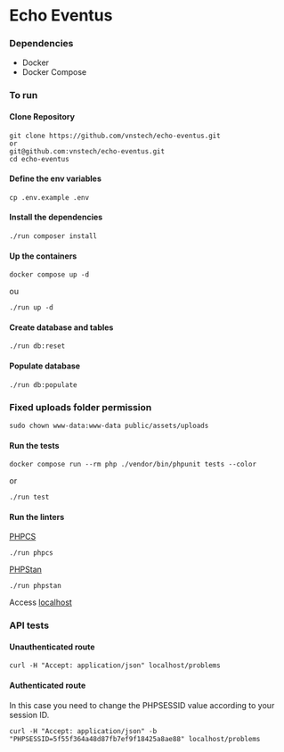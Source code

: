 # Echo Eventus

### Dependencies

- Docker
- Docker Compose

### To run

#### Clone Repository

```
git clone https://github.com/vnstech/echo-eventus.git
or
git@github.com:vnstech/echo-eventus.git
cd echo-eventus
```

#### Define the env variables

```
cp .env.example .env
```

#### Install the dependencies

```
./run composer install
```

#### Up the containers

```
docker compose up -d
```

ou

```
./run up -d
```

#### Create database and tables

```
./run db:reset
```

#### Populate database

```
./run db:populate
```

### Fixed uploads folder permission

```
sudo chown www-data:www-data public/assets/uploads
```

#### Run the tests

```
docker compose run --rm php ./vendor/bin/phpunit tests --color
```

or

```
./run test
```

#### Run the linters

[PHPCS](https://github.com/PHPCSStandards/PHP_CodeSniffer/)

```
./run phpcs
```

[PHPStan](https://phpstan.org/)

```
./run phpstan
```

Access [localhost](http://localhost)

### API tests

#### Unauthenticated route

```shell
curl -H "Accept: application/json" localhost/problems
```

#### Authenticated route

In this case you need to change the PHPSESSID value according to your session ID.

```shell
curl -H "Accept: application/json" -b "PHPSESSID=5f55f364a48d87fb7ef9f18425a8ae88" localhost/problems
```